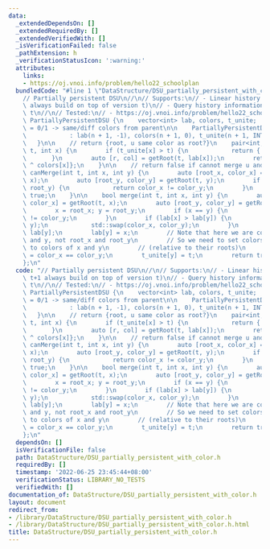 ```yaml
---
data:
  _extendedDependsOn: []
  _extendedRequiredBy: []
  _extendedVerifiedWith: []
  _isVerificationFailed: false
  _pathExtension: h
  _verificationStatusIcon: ':warning:'
  attributes:
    links:
    - https://oj.vnoi.info/problem/hello22_schoolplan
  bundledCode: "#line 1 \"DataStructure/DSU_partially_persistent_with_color.h\"\n\
    // Partially persistent DSU\n//\n// Supports:\n// - Linear history (version t+1\
    \ always build on top of version t)\n// - Query history information at version\
    \ t\n//\n// Tested:\n// - https://oj.vnoi.info/problem/hello22_schoolplan\nstruct\
    \ PartiallyPersistentDSU {\n    vector<int> lab, colors, t_unite;  // colors[u]\
    \ = 0/1 -> same/diff colors from parent\n\n    PartiallyPersistentDSU(int n)\n\
    \            : lab(n + 1, -1), colors(n + 1, 0), t_unite(n + 1, INT_MAX) {\n \
    \   }\n\n    // return {root, u same color as root?}\n    pair<int,int> getRoot(int\
    \ t, int x) {\n        if (t_unite[x] > t) {\n            return { x, 0 };\n \
    \       }\n        auto [r, col] = getRoot(t, lab[x]);\n        return {r, col\
    \ ^ colors[x]};\n    }\n\n    // return false if cannot merge u and v\n    bool\
    \ canMerge(int t, int x, int y) {\n        auto [root_x, color_x] = getRoot(t,\
    \ x);\n        auto [root_y, color_y] = getRoot(t, y);\n        if (root_x ==\
    \ root_y) {\n            return color_x != color_y;\n        }\n        return\
    \ true;\n    }\n\n    bool merge(int t, int x, int y) {\n        auto [root_x,\
    \ color_x] = getRoot(t, x);\n        auto [root_y, color_y] = getRoot(t, y);\n\
    \        x = root_x; y = root_y;\n        if (x == y) {\n            return color_x\
    \ != color_y;\n        }\n        if (lab[x] > lab[y]) {\n            std::swap(x,\
    \ y);\n            std::swap(color_x, color_y);\n        }\n        lab[x] +=\
    \ lab[y];\n        lab[y] = x;\n        // Note that here we are connecting x\
    \ and y, not root_x and root_y\n        // So we need to set colors according\
    \ to colors of x and y\n        // (relative to their roots)\n        colors[y]\
    \ = color_x == color_y;\n        t_unite[y] = t;\n        return true;\n    }\n\
    };\n"
  code: "// Partially persistent DSU\n//\n// Supports:\n// - Linear history (version\
    \ t+1 always build on top of version t)\n// - Query history information at version\
    \ t\n//\n// Tested:\n// - https://oj.vnoi.info/problem/hello22_schoolplan\nstruct\
    \ PartiallyPersistentDSU {\n    vector<int> lab, colors, t_unite;  // colors[u]\
    \ = 0/1 -> same/diff colors from parent\n\n    PartiallyPersistentDSU(int n)\n\
    \            : lab(n + 1, -1), colors(n + 1, 0), t_unite(n + 1, INT_MAX) {\n \
    \   }\n\n    // return {root, u same color as root?}\n    pair<int,int> getRoot(int\
    \ t, int x) {\n        if (t_unite[x] > t) {\n            return { x, 0 };\n \
    \       }\n        auto [r, col] = getRoot(t, lab[x]);\n        return {r, col\
    \ ^ colors[x]};\n    }\n\n    // return false if cannot merge u and v\n    bool\
    \ canMerge(int t, int x, int y) {\n        auto [root_x, color_x] = getRoot(t,\
    \ x);\n        auto [root_y, color_y] = getRoot(t, y);\n        if (root_x ==\
    \ root_y) {\n            return color_x != color_y;\n        }\n        return\
    \ true;\n    }\n\n    bool merge(int t, int x, int y) {\n        auto [root_x,\
    \ color_x] = getRoot(t, x);\n        auto [root_y, color_y] = getRoot(t, y);\n\
    \        x = root_x; y = root_y;\n        if (x == y) {\n            return color_x\
    \ != color_y;\n        }\n        if (lab[x] > lab[y]) {\n            std::swap(x,\
    \ y);\n            std::swap(color_x, color_y);\n        }\n        lab[x] +=\
    \ lab[y];\n        lab[y] = x;\n        // Note that here we are connecting x\
    \ and y, not root_x and root_y\n        // So we need to set colors according\
    \ to colors of x and y\n        // (relative to their roots)\n        colors[y]\
    \ = color_x == color_y;\n        t_unite[y] = t;\n        return true;\n    }\n\
    };\n"
  dependsOn: []
  isVerificationFile: false
  path: DataStructure/DSU_partially_persistent_with_color.h
  requiredBy: []
  timestamp: '2022-06-25 23:45:44+08:00'
  verificationStatus: LIBRARY_NO_TESTS
  verifiedWith: []
documentation_of: DataStructure/DSU_partially_persistent_with_color.h
layout: document
redirect_from:
- /library/DataStructure/DSU_partially_persistent_with_color.h
- /library/DataStructure/DSU_partially_persistent_with_color.h.html
title: DataStructure/DSU_partially_persistent_with_color.h
---
```

